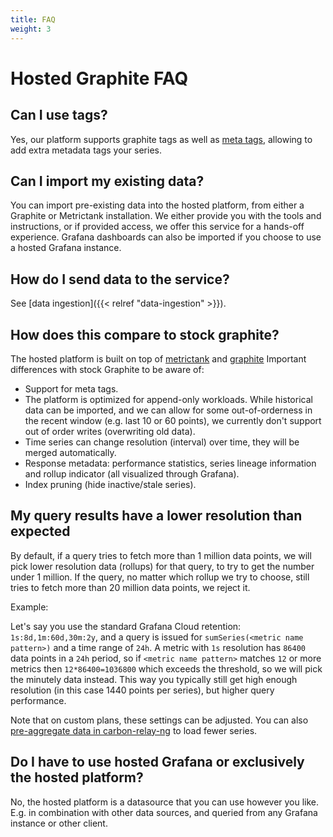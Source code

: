 ```yaml
---
title: FAQ
weight: 3
---
```

# Hosted Graphite FAQ

## Can I use tags?

Yes, our platform supports graphite tags as well as [meta tags](https://grafana.com/blog/2019/04/09/metrictank-meta-tags/), allowing to add extra metadata tags your series.

## Can I import my existing data?

You can import pre-existing data into the hosted platform, from either a Graphite or Metrictank installation.
We either provide you with the tools and instructions, or if provided access, we offer this service for a hands-off experience.
Grafana dashboards can also be imported if you choose to use a hosted Grafana instance.

## How do I send data to the service?

See [data ingestion]({{< relref "data-ingestion" >}}).

## How does this compare to stock graphite?

The hosted platform is built on top of [metrictank](/oss/metrictank) and [graphite](/oss/graphite)
Important differences with stock Graphite to be aware of:

* Support for meta tags.
* The platform is optimized for append-only workloads. While historical data can be imported, and we can allow for some out-of-orderness in the recent window (e.g. last 10 or 60 points), we currently don't support out of order writes (overwriting old data).
* Time series can change resolution (interval) over time, they will be merged automatically.
* Response metadata: performance statistics, series lineage information and rollup indicator (all visualized through Grafana).
* Index pruning (hide inactive/stale series).


## My query results have a lower resolution than expected

By default, if a query tries to fetch more than 1 million data points, we will pick lower resolution data (rollups) for that query, to try to get the number under 1 million.
If the query, no matter which rollup we try to choose, still tries to fetch more than 20 million data points, we reject it.

Example:

Let's say you use the standard Grafana Cloud retention: `1s:8d,1m:60d,30m:2y`, and a query is issued for `sumSeries(<metric name pattern>)` and a time range of `24h`.
A metric with `1s` resolution has `86400` data points in a `24h` period, so if `<metric name pattern>` matches `12` or more metrics then `12*86400=1036800` which exceeds the threshold,
so we will pick the minutely data instead. This way you typically still get high enough resolution (in this case 1440 points per series), but higher query performance.

Note that on custom plans, these settings can be adjusted. You can also [pre-aggregate data in carbon-relay-ng](https://github.com/grafana/carbon-relay-ng/blob/master/docs/aggregation.md) to load fewer series.

## Do I have to use hosted Grafana or exclusively the hosted platform?

No, the hosted platform is a datasource that you can use however you like. E.g. in combination with other data sources, and queried from any Grafana instance or other client.

